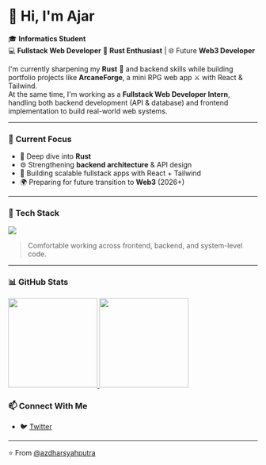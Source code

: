 # 👋 Hi, I'm Ajar

🎓 **Informatics Student**  
💻 **Fullstack Web Developer**
🦀 **Rust Enthusiast** | 🌐 Future **Web3 Developer**

I'm currently sharpening my **Rust** 🧠 and backend skills while building portfolio projects like **ArcaneForge**, a mini RPG web app ⚔️ with React & Tailwind.  
At the same time, I'm working as a **Fullstack Web Developer Intern**, handling both backend development (API & database) and frontend implementation to build real-world web systems.

---

### 🚀 **Current Focus**
- 🦀 Deep dive into **Rust**
- ⚙️ Strengthening **backend architecture** & API design  
- 🧱 Building scalable fullstack apps with React + Tailwind  
- 🌍 Preparing for future transition to **Web3** (2026+)

---

### 🧰 **Tech Stack**

<p align="left">
  <img src="https://skillicons.dev/icons?i=html,css,javascript,typescript,php,rust,laravel,express,react,tailwind,git,mysql,docker,linux" />
</p>

> Comfortable working across frontend, backend, and system-level code.

---

### 📊 **GitHub Stats**
<p align="left">
<a href="https://github.com/azdharsyahputra">
  <img height="180em" src="https://github-readme-stats-eight-theta.vercel.app/api?username=azdharsyahputra&show_icons=true&theme=algolia&include_all_commits=true&count_private=true"/>
  <img height="180em" src="https://github-readme-stats-eight-theta.vercel.app/api/top-langs/?username=azdharsyahputra&layout=compact&langs_count=8&theme=algolia"/>
</a>
</p>

### 📫 **Connect With Me**

- 🐦 [Twitter](https://twitter.com/muhammadazdhar3)

---

⭐️ From [@azdharsyahputra](https://github.com/azdharsyahputra)
















